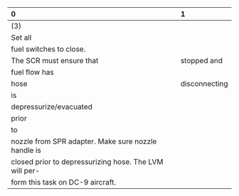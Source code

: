 | 0                                                      | 1             |
|:-------------------------------------------------------|:--------------|
| (3)                                                    |               |
| Set all                                                |               |
| fuel switches to close.                                |               |
| The SCR must ensure that                               | stopped and   |
| fuel flow has                                          |               |
| hose                                                   | disconnecting |
| is                                                     |               |
| depressurize/evacuated                                 |               |
| prior                                                  |               |
| to                                                     |               |
| nozzle from SPR adapter. Make sure nozzle handle is    |               |
| closed prior to depressurizing hose. The LVM will per- |               |
| form this task on DC-9 aircraft.                       |               |